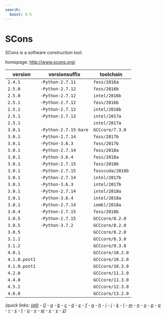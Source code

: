 ```yaml
---
search:
  boost: 0.5
---
```

# SCons

SCons is a software construction tool.

*homepage*: <http://www.scons.org/>

version | versionsuffix | toolchain
--------|---------------|----------
``2.4.1`` | ``-Python-2.7.11`` | ``foss/2016a``
``2.5.0`` | ``-Python-2.7.12`` | ``foss/2016b``
``2.5.0`` | ``-Python-2.7.12`` | ``intel/2016b``
``2.5.1`` | ``-Python-2.7.12`` | ``foss/2016b``
``2.5.1`` | ``-Python-2.7.12`` | ``intel/2016b``
``2.5.1`` | ``-Python-2.7.13`` | ``intel/2017a``
``2.5.1`` |  | ``intel/2017a``
``3.0.1`` | ``-Python-2.7.15-bare`` | ``GCCcore/7.3.0``
``3.0.1`` | ``-Python-2.7.14`` | ``foss/2017b``
``3.0.1`` | ``-Python-3.6.3`` | ``foss/2017b``
``3.0.1`` | ``-Python-2.7.14`` | ``foss/2018a``
``3.0.1`` | ``-Python-3.6.4`` | ``foss/2018a``
``3.0.1`` | ``-Python-2.7.15`` | ``foss/2018b``
``3.0.1`` | ``-Python-2.7.15`` | ``fosscuda/2018b``
``3.0.1`` | ``-Python-2.7.14`` | ``intel/2017b``
``3.0.1`` | ``-Python-3.6.3`` | ``intel/2017b``
``3.0.1`` | ``-Python-2.7.14`` | ``intel/2018a``
``3.0.1`` | ``-Python-3.6.4`` | ``intel/2018a``
``3.0.1`` | ``-Python-2.7.14`` | ``iomkl/2018a``
``3.0.4`` | ``-Python-2.7.15`` | ``foss/2018b``
``3.0.5`` | ``-Python-2.7.15`` | ``GCCcore/8.2.0``
``3.0.5`` | ``-Python-3.7.2`` | ``GCCcore/8.2.0``
``3.0.5`` |  | ``GCCcore/8.2.0``
``3.1.1`` |  | ``GCCcore/8.3.0``
``3.1.2`` |  | ``GCCcore/9.3.0``
``4.0.1`` |  | ``GCCcore/10.2.0``
``4.1.0.post1`` |  | ``GCCcore/10.2.0``
``4.1.0.post1`` |  | ``GCCcore/10.3.0``
``4.2.0`` |  | ``GCCcore/11.2.0``
``4.4.0`` |  | ``GCCcore/11.3.0``
``4.5.2`` |  | ``GCCcore/12.3.0``
``4.6.0`` |  | ``GCCcore/13.2.0``


*(quick links: [(all)](../index.md) - [0](../0/index.md) - [a](../a/index.md) - [b](../b/index.md) - [c](../c/index.md) - [d](../d/index.md) - [e](../e/index.md) - [f](../f/index.md) - [g](../g/index.md) - [h](../h/index.md) - [i](../i/index.md) - [j](../j/index.md) - [k](../k/index.md) - [l](../l/index.md) - [m](../m/index.md) - [n](../n/index.md) - [o](../o/index.md) - [p](../p/index.md) - [q](../q/index.md) - [r](../r/index.md) - [s](../s/index.md) - [t](../t/index.md) - [u](../u/index.md) - [v](../v/index.md) - [w](../w/index.md) - [x](../x/index.md) - [y](../y/index.md) - [z](../z/index.md))*

